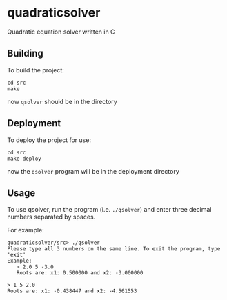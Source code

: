 # quadraticsolver
Quadratic equation solver written in C

## Building
To build the project:
```
cd src
make
```

now `qsolver` should be in the directory

## Deployment
To deploy the project for use:
```
cd src
make deploy
```

now the `qsolver` program will be in the deployment directory

## Usage
To use qsolver, run the program (i.e. `./qsolver`) and enter three decimal numbers separated by spaces. 

For example:
```
quadraticsolver/src> ./qsolver
Please type all 3 numbers on the same line. To exit the program, type 'exit'
Example:
   > 2.0 5 -3.0
   Roots are: x1: 0.500000 and x2: -3.000000

> 1 5 2.0
Roots are: x1: -0.438447 and x2: -4.561553

```
